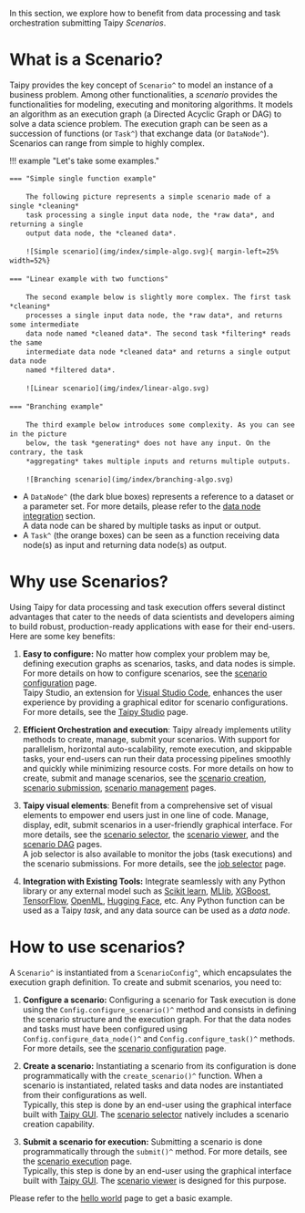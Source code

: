 In this section, we explore how to benefit from data processing and task orchestration
submitting Taipy *Scenarios*.

# What is a Scenario?

Taipy provides the key concept of `Scenario^` to model an instance of a
business problem. Among other functionalities, a *scenario* provides the
functionalities for modeling, executing and monitoring algorithms. It models an
algorithm as an execution graph (a Directed Acyclic Graph or DAG) to solve
a data science problem. The execution graph can be seen as a succession of functions
(or `Task^`) that exchange data (or `DataNode^`). Scenarios can range from simple to
highly complex.

!!! example "Let's take some examples."

    === "Simple single function example"

        The following picture represents a simple scenario made of a single *cleaning*
        task processing a single input data node, the *raw data*, and returning a single
        output data node, the *cleaned data*.

        ![Simple scenario](img/index/simple-algo.svg){ margin-left=25% width=52%}

    === "Linear example with two functions"

        The second example below is slightly more complex. The first task *cleaning*
        processes a single input data node, the *raw data*, and returns some intermediate
        data node named *cleaned data*. The second task *filtering* reads the same
        intermediate data node *cleaned data* and returns a single output data node
        named *filtered data*.

        ![Linear scenario](img/index/linear-algo.svg)

    === "Branching example"

        The third example below introduces some complexity. As you can see in the picture
        below, the task *generating* does not have any input. On the contrary, the task
        *aggregating* takes multiple inputs and returns multiple outputs.

        ![Branching scenario](img/index/branching-algo.svg)

- A `DataNode^` (the dark blue boxes) represents a reference to a dataset or a parameter
    set. For more details, please refer to the [data node integration](../data-integration/index.md)
    section.<br/>
    A data node can be shared by multiple tasks as input or output.
- A `Task^` (the orange boxes) can be seen as a function receiving data node(s) as input
    and returning data node(s) as output.

# Why use Scenarios?

Using Taipy for data processing and task execution  offers several distinct advantages
that cater to the needs of data scientists and developers aiming to build robust,
production-ready applications with ease for their end-users. Here are some key benefits:

1. **Easy to configure:**
    No matter how complex your problem may be, defining execution graphs as scenarios, tasks,
    and data nodes is simple. For more details on how to configure scenarios, see the
    [scenario configuration](scenario-config.md) page. <br>
    Taipy Studio, an extension for [Visual Studio Code](https://code.visualstudio.com/),
    enhances the user experience by providing a graphical editor for scenario configurations.
    For more details, see the [Taipy Studio](../../studio/index.md) page.

2. **Efficient Orchestration and execution**:
    Taipy already implements utility methods to create, manage, submit your scenarios.
    With support for parallelism, horizontal auto-scalability, remote execution, and skippable
    tasks, your end-users can run their data processing pipelines smoothly and quickly while
    minimizing resource costs. For more details on how to create, submit and manage scenarios,
    see the [scenario creation](scenario-creation.md), [scenario submission](scenario-execution.md),
    [scenario management](../sdm/scenario/index.md) pages.

3. **Taipy visual elements**:
    Benefit from a comprehensive set of visual elements to empower end users just in one line
    of code. Manage, display, edit, submit scenarios in a user-friendly graphical interface.
    For more details, see the [scenario selector](../sdm/scenario/scenario-selector.md),
    the [scenario viewer](../sdm/scenario/scenario-viewer.md), and the [scenario DAG](../sdm/scenario/scenario-dag.md)
    pages.<br>
    A job selector is also available to monitor the jobs (task executions) and the scenario
    submissions. For more details, see the [job selector](../sdm/job/job-selector.md) page.

4.  **Integration with Existing Tools:**
    Integrate seamlessly with any Python library or any external model such as
    [Scikit learn](https://scikit-learn.org/),
    [MLlib](https://spark.apache.org/docs/latest/ml-guide.html),
    [XGBoost](https://xgboost.readthedocs.io/en/stable/),
    [TensorFlow](https://www.tensorflow.org/),
    [OpenML](https://www.openml.org/), [Hugging Face](https://huggingface.co/), etc.
    Any Python function can be used as a Taipy *task*, and any data source can be used as
    a *data node*.

# How to use scenarios?

A `Scenario^` is instantiated from a `ScenarioConfig^`, which encapsulates the execution graph
definition. To create and submit scenarios, you need to:

1. **Configure a scenario:**
    Configuring a scenario for Task execution is done using the `Config.configure_scenario()^`
    method and consists in defining the scenario structure and the execution graph. For that
    the data nodes and tasks must have been configured using `Config.configure_data_node()^`
    and `Config.configure_task()^` methods.
    For more details, see the [scenario configuration](scenario-config.md) page.

2. **Create a scenario:**
    Instantiating a scenario from its configuration is done programmatically with the
    `create_scenario()^` function. When a scenario is instantiated, related tasks and data nodes
    are instantiated from their configurations as well.<br>
    Typically, this step is done by an end-user using the graphical interface built with
    [Taipy GUI](../../gui/index.md). The [scenario selector](viselemts/scenario_selector.md)
    natively includes a scenario creation capability.

3. **Submit a scenario for execution:**
    Submitting a scenario is done programmatically through the `submit()^` method.
    For more details, see the [scenario execution](scenario-execution.md) page.<br>
    Typically, this step is done by an end-user using the graphical interface built with
    [Taipy GUI](../../gui/index.md). The [scenario viewer](viselemts/scenario.md) is
    designed for this purpose.

Please refer to the [hello world](hello-world.md) page to get a basic example.

